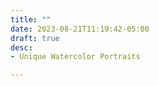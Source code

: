 ```yaml
---
title: ""
date: 2023-08-21T11:19:42-05:00
draft: true
desc:
- Unique Watercolor Portraits

---
```


